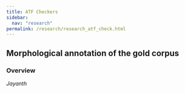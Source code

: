 ```yaml
---
title: ATF Checkers
sidebar:
  nav: "research"
permalink: /research/research_atf_check.html
---
```

## Morphological annotation of the gold corpus

### Overview


*Jayanth*
